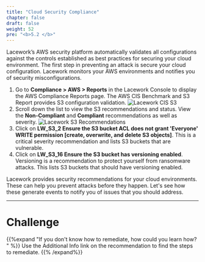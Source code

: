 ```yaml
---
title: "Cloud Security Compliance"
chapter: false
draft: false
weight: 52
pre: "<b>5.2 </b>"
---
```


Lacework’s AWS security platform automatically validates all configurations against the controls established as best practices for securing your cloud environment. The first step in preventing an attack is secure your cloud configuration. Lacework monitors your AWS environments and notifies you of security misconfigurations.

1. Go to **Compliance > AWS > Reports** in the Lacework Console to display the AWS Compliance Reports page. The AWS CIS Benchmark and S3 Report provides S3 configuration validation.
![Lacework CIS S3](/images/lacework-cis-benchmark-s3.png)
2. Scroll down the list to view the S3 recommendations and status. View the **Non-Compliant** and **Compliant** recommendations as well as severity.
![Lacework S3 Recommendations](/images/lacework-s3-recommendations.png)
3. Click on **LW_S3_2 Ensure the S3 bucket ACL does not grant 'Everyone' WRITE permission [create, overwrite, and delete S3 objects]**. This is a critical severity recommendation and lists S3 buckets that are vulnerable.
4. Click on **LW_S3_16 Ensure the S3 bucket has versioning enabled**. Versioning is a recommendation to protect yourself from ransomware attacks. This lists S3 buckets that should have versioning enabled. 

Lacework provides security recommendations for your cloud environments. These can help you prevent attacks before they happen. Let's see how these generate events to notify you of issues that you should address.

***
# Challenge
{{%expand "If you don't know how to remediate, how could you learn how? " %}} Use the Additional Info link on the recommendation to find the steps to remediate. {{% /expand%}}
